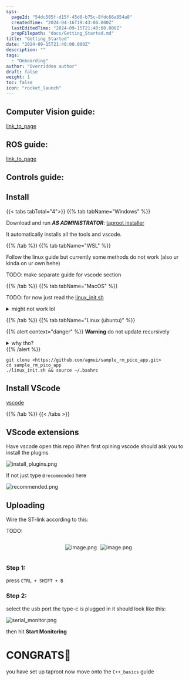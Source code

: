 ```yaml
---
sys:
  pageId: "54dc585f-d15f-45d0-b75c-8fdc66a854a8"
  createdTime: "2024-04-16T19:43:00.000Z"
  lastEditedTime: "2024-09-15T21:40:00.000Z"
  propFilepath: "docs/Getting_Started.md"
title: "Getting_Started"
date: "2024-09-15T21:40:00.000Z"
description: ""
tags:
  - "Onboarding"
author: "Overridden author"
draft: false
weight: 1
toc: false
icon: "rocket_launch"
---
```


## Computer Vision guide:

[link_to_page](86d45bc0-388b-4d26-8848-44f255f73d0e)

## ROS guide:

[link_to_page](3c76c1de-ec8f-46d6-8b0a-294005edc2d5)

## Controls guide:

## Install

{{< tabs tabTotal="4">}}
{{% tab tabName="Windows" %}}

Download and run _**AS ADMINISTRATOR**_: [taproot installer](https://github.com/Thornbots/TeachingFreshies/releases/tag/1.0)

It automatically installs all the tools and vscode.

{{% /tab %}}
{{% tab tabName="WSL" %}}

Follow the linux guide but currently some methods do not work (also ur kinda on ur own hehe)

TODO: make separate guide for vscode section

{{% /tab %}}
{{% tab tabName="MacOS" %}}

TODO: for now just read the [linux_init.sh](https://github.com/agmui/sample_rm_pico_app/blob/main/linux_init.sh)

<details>
<summary>might not work lol</summary>

`brew install libusb pkg-config`

Next install: [vscode](https://code.visualstudio.com/Download)

</details>

{{% /tab %}}
{{% tab tabName="Linux (ubuntu)" %}}

{{% alert context="danger" %}}
**Warning** do not update recursively
<details>
<summary>why tho?</summary>
There are some submodules that may go on for a while (like tinyusb) and I highly
recommend you don't need to get them.
If you want to see what submodules I update just look in `linux_init.sh`
</details>
{{% /alert %}}

```shell
git clone <https://github.com/agmui/sample_rm_pico_app.git>
cd sample_rm_pico_app
./linux_init.sh && source ~/.bashrc
```

## Install VScode

[vscode](https://code.visualstudio.com/Download)

{{% /tab %}}
{{< /tabs >}}

## VScode extensions

Have vscode open this repo
When first opining vscode should ask you to install the plugins

![install_plugins.png](https://prod-files-secure.s3.us-west-2.amazonaws.com/d518164a-d88e-44d1-a4ee-3adb3bd8bce0/89bd30f0-1825-4e77-867b-0a41ce370880/install_plugins.png?X-Amz-Algorithm=AWS4-HMAC-SHA256&X-Amz-Content-Sha256=UNSIGNED-PAYLOAD&X-Amz-Credential=ASIAZI2LB4664IPAZIML%2F20250329%2Fus-west-2%2Fs3%2Faws4_request&X-Amz-Date=20250329T100717Z&X-Amz-Expires=3600&X-Amz-Security-Token=IQoJb3JpZ2luX2VjEAoaCXVzLXdlc3QtMiJIMEYCIQD6yY2UstGUL4t2IAlNkaJki1JrfKs%2B60zvGw1wOAAT9AIhAK92dvo2SFZUbMrcvbDkhGYr8MWkGd0VsrpnoBNugrAgKv8DCHMQABoMNjM3NDIzMTgzODA1Igw7TEt7bq6WKyHwW9gq3AOBfZRKH8szSKKJULa2hRr9NK0almqCwP1NbP51KEMP0yeJluEPqZMGoSGxXmEAc2BMW4zTvUWfYUq9vAeFs4%2BjlzWFsiGjU0a7oOH%2B0bNSo9SJME0RhvqTLBuQBaG%2FGrGDJMiYveCd0hfzdQANIQn%2F%2FSxTIQfNVzfoAXXX7weWXxl0y51mnMuRAE397osDgKB7LK8TGpBuQQCBK7PnFQiONL9bFasnVZzjoxbhntRwWyMIPOH6%2Bh5%2FcyDbhmOnqaDT6GyRnXJMPKp9bDoKYoWJDcgKy58rxf1lHvfnqh4%2BcwO05cV3D3nvOHPwGJgdmzYBuHlLwBVE6XfDsU6NPlvBdZjIUHHKr8bD37qM66nd5mcZPreuD%2BAjBotw7En%2BH1L7cK%2FD%2BmanDxLm5XA77IAjdftVsUYJ3vcYZy7uaURNBGcgR0FReJyHGDi2n2JxcY0Rg%2FWm9s2yHRVd9f%2FrW7%2FQfAZUg8eorbEdo4MIwi1ZIvZSMWK60EpZnGWPMbbc1cUu7HQAPDhR7y7XXnzbG0o10mxpcpVXf6dDxP0JE1EhpL86kgzOVjvzAdMF0BwUqo6qcZ1FoamjYXij4G1a8OQUVFtN9awcAUK8nK%2BewVylJXziK5YScc0pk8fPIjCwi5%2B%2FBjqkAVfhxW2yQa1cWik0RXKP15BBtn8nJLt0DHLPEFdipCKpRTulOlRAY7yio5e9mQlRrxZq6Tdw2dDVP0j3vkwn3uBnik4ib%2Fx6Iz2T9bgJ3z6Gy6EqTj7drkykMTNE5YNnZeFksyxTJKUEDH75p0xIv4AX7mfBiv2ycHTUZ7tM0LynAOSQ%2Bdb6dnLvdad3La%2FStaN2ba6IIKSECSKL4SjPJXM1TbPb&X-Amz-Signature=ed05c3af5ff2241bccbbe7afaa30ddb8f933bbf1b7e6ed7c85e9f3b445220aa9&X-Amz-SignedHeaders=host&x-id=GetObject)

If not just type `@recommended` here  

![recommended.png](https://prod-files-secure.s3.us-west-2.amazonaws.com/d518164a-d88e-44d1-a4ee-3adb3bd8bce0/61e661e9-5d85-4dfc-be0d-8d2097a5e793/recommended.png?X-Amz-Algorithm=AWS4-HMAC-SHA256&X-Amz-Content-Sha256=UNSIGNED-PAYLOAD&X-Amz-Credential=ASIAZI2LB4664IPAZIML%2F20250329%2Fus-west-2%2Fs3%2Faws4_request&X-Amz-Date=20250329T100717Z&X-Amz-Expires=3600&X-Amz-Security-Token=IQoJb3JpZ2luX2VjEAoaCXVzLXdlc3QtMiJIMEYCIQD6yY2UstGUL4t2IAlNkaJki1JrfKs%2B60zvGw1wOAAT9AIhAK92dvo2SFZUbMrcvbDkhGYr8MWkGd0VsrpnoBNugrAgKv8DCHMQABoMNjM3NDIzMTgzODA1Igw7TEt7bq6WKyHwW9gq3AOBfZRKH8szSKKJULa2hRr9NK0almqCwP1NbP51KEMP0yeJluEPqZMGoSGxXmEAc2BMW4zTvUWfYUq9vAeFs4%2BjlzWFsiGjU0a7oOH%2B0bNSo9SJME0RhvqTLBuQBaG%2FGrGDJMiYveCd0hfzdQANIQn%2F%2FSxTIQfNVzfoAXXX7weWXxl0y51mnMuRAE397osDgKB7LK8TGpBuQQCBK7PnFQiONL9bFasnVZzjoxbhntRwWyMIPOH6%2Bh5%2FcyDbhmOnqaDT6GyRnXJMPKp9bDoKYoWJDcgKy58rxf1lHvfnqh4%2BcwO05cV3D3nvOHPwGJgdmzYBuHlLwBVE6XfDsU6NPlvBdZjIUHHKr8bD37qM66nd5mcZPreuD%2BAjBotw7En%2BH1L7cK%2FD%2BmanDxLm5XA77IAjdftVsUYJ3vcYZy7uaURNBGcgR0FReJyHGDi2n2JxcY0Rg%2FWm9s2yHRVd9f%2FrW7%2FQfAZUg8eorbEdo4MIwi1ZIvZSMWK60EpZnGWPMbbc1cUu7HQAPDhR7y7XXnzbG0o10mxpcpVXf6dDxP0JE1EhpL86kgzOVjvzAdMF0BwUqo6qcZ1FoamjYXij4G1a8OQUVFtN9awcAUK8nK%2BewVylJXziK5YScc0pk8fPIjCwi5%2B%2FBjqkAVfhxW2yQa1cWik0RXKP15BBtn8nJLt0DHLPEFdipCKpRTulOlRAY7yio5e9mQlRrxZq6Tdw2dDVP0j3vkwn3uBnik4ib%2Fx6Iz2T9bgJ3z6Gy6EqTj7drkykMTNE5YNnZeFksyxTJKUEDH75p0xIv4AX7mfBiv2ycHTUZ7tM0LynAOSQ%2Bdb6dnLvdad3La%2FStaN2ba6IIKSECSKL4SjPJXM1TbPb&X-Amz-Signature=12b49af48598265f5a93c655c2315812a9be064e4a9de61992f4c8d6d7548363&X-Amz-SignedHeaders=host&x-id=GetObject)

## Uploading

Wire the ST-link according to this:

TODO:

<div style="display: flex;flex-direction: row; column-gap:10px; max-width: 630px;justify-content: center;">
<div>

![image.png](https://prod-files-secure.s3.us-west-2.amazonaws.com/d518164a-d88e-44d1-a4ee-3adb3bd8bce0/210ecb78-1116-4d7b-b9b7-2292f66fa2c2/image.png?X-Amz-Algorithm=AWS4-HMAC-SHA256&X-Amz-Content-Sha256=UNSIGNED-PAYLOAD&X-Amz-Credential=ASIAZI2LB466QYE6QGYM%2F20250329%2Fus-west-2%2Fs3%2Faws4_request&X-Amz-Date=20250329T100720Z&X-Amz-Expires=3600&X-Amz-Security-Token=IQoJb3JpZ2luX2VjEAoaCXVzLXdlc3QtMiJHMEUCIGmIu7bUnB2UFlSolg0o0hZRTS2LUMDpnrCkRGzQrE9oAiEAvVi%2BZjf%2FI%2B3WcMc6CFwCj%2FodnNqtXfw5V2DKnATxGeMq%2FwMIcxAAGgw2Mzc0MjMxODM4MDUiDJuF3PqRG5EYgmz5KSrcA71kofeVo3X5qNOE7roEmruiYfbhzttuyq1%2BDKW6ce%2BiH7zoDcYwHvjmMoyj%2FxHlsbX7GoSyx5%2BP89VrWypzLX9piJgkbd84NZO63U55RXG55ZoDV3UksDWcTEejnO826b36mYYfuDUQX6M15zNTFakj8IbdJdVn%2BTnGNCluOpLCCcLGyRGDNJUdMnW3X1LuhQuki41IBnGEj0rZnPrhbngkr7MnCRuZOSIu1dfMAZfSrdZp0M%2FjefOhLYar3gP38nfygXrAHYulC9g74lW%2FjFgA%2BHt%2BMmbizlxbxWEPPsEfB5YoeGab2v9fDgFgmCblslCUs%2FHORBUVCtKwdl8c7JBAjy%2BShgpltdL0tjBrQ%2B6cFHsTrJtyrSgLlasLKNX1o0CR1OKafkzrCc0AQ%2FhlCokHWoFBR73Wfisx3YITjNfC9odvFzF3BGZ6ZOygx%2BBTejJ7Fd31HuD66HhippLyaOjPmMChaoLaivS4d%2BSal63TyNaJ90%2BvPU9eiEtfGt5k1RZJJ0TBoPY6JwTiEmmYtISDs%2B76yblNhWBn12YOnKkNolJuUjC57I9PFqvqMzymlODrzTXVqCX4z9JXg03UO63RqOYguZMrGhLbHj4w1%2FceYuokNMf%2FqekzvLX8MLqLn78GOqUBnw3ZglUlkIOqsbtfiNY9p1o5HmBPOcjeycYOfVhrcmsOmbkcHoUT%2F1uNzn2N7yodMcrqlDFkQ%2F8sfZMWo0rzHCVoKLvx8eDTm950armG8pHqVKGi8h%2BnJ8RZuXu60Xuw95lYDk8Nqq8xMcLOa16LpZ6PwvpMGCCILDHkkB7OXh1MF%2Bsg7NNqDz%2BCVkaP0933ogFs6IJjzvxaI8kZxU6Sto0On2To&X-Amz-Signature=fc42777b8c1316cd9d47b67ce685ef89c7d8e9d7ce02acaf2ad16becf5b0cfc8&X-Amz-SignedHeaders=host&x-id=GetObject)

</div>
<div>

![image.png](https://prod-files-secure.s3.us-west-2.amazonaws.com/d518164a-d88e-44d1-a4ee-3adb3bd8bce0/33a0fd0f-8ca6-4a86-8e09-26e95ded1fff/image.png?X-Amz-Algorithm=AWS4-HMAC-SHA256&X-Amz-Content-Sha256=UNSIGNED-PAYLOAD&X-Amz-Credential=ASIAZI2LB4664IPAZIML%2F20250329%2Fus-west-2%2Fs3%2Faws4_request&X-Amz-Date=20250329T100720Z&X-Amz-Expires=3600&X-Amz-Security-Token=IQoJb3JpZ2luX2VjEAoaCXVzLXdlc3QtMiJIMEYCIQD6yY2UstGUL4t2IAlNkaJki1JrfKs%2B60zvGw1wOAAT9AIhAK92dvo2SFZUbMrcvbDkhGYr8MWkGd0VsrpnoBNugrAgKv8DCHMQABoMNjM3NDIzMTgzODA1Igw7TEt7bq6WKyHwW9gq3AOBfZRKH8szSKKJULa2hRr9NK0almqCwP1NbP51KEMP0yeJluEPqZMGoSGxXmEAc2BMW4zTvUWfYUq9vAeFs4%2BjlzWFsiGjU0a7oOH%2B0bNSo9SJME0RhvqTLBuQBaG%2FGrGDJMiYveCd0hfzdQANIQn%2F%2FSxTIQfNVzfoAXXX7weWXxl0y51mnMuRAE397osDgKB7LK8TGpBuQQCBK7PnFQiONL9bFasnVZzjoxbhntRwWyMIPOH6%2Bh5%2FcyDbhmOnqaDT6GyRnXJMPKp9bDoKYoWJDcgKy58rxf1lHvfnqh4%2BcwO05cV3D3nvOHPwGJgdmzYBuHlLwBVE6XfDsU6NPlvBdZjIUHHKr8bD37qM66nd5mcZPreuD%2BAjBotw7En%2BH1L7cK%2FD%2BmanDxLm5XA77IAjdftVsUYJ3vcYZy7uaURNBGcgR0FReJyHGDi2n2JxcY0Rg%2FWm9s2yHRVd9f%2FrW7%2FQfAZUg8eorbEdo4MIwi1ZIvZSMWK60EpZnGWPMbbc1cUu7HQAPDhR7y7XXnzbG0o10mxpcpVXf6dDxP0JE1EhpL86kgzOVjvzAdMF0BwUqo6qcZ1FoamjYXij4G1a8OQUVFtN9awcAUK8nK%2BewVylJXziK5YScc0pk8fPIjCwi5%2B%2FBjqkAVfhxW2yQa1cWik0RXKP15BBtn8nJLt0DHLPEFdipCKpRTulOlRAY7yio5e9mQlRrxZq6Tdw2dDVP0j3vkwn3uBnik4ib%2Fx6Iz2T9bgJ3z6Gy6EqTj7drkykMTNE5YNnZeFksyxTJKUEDH75p0xIv4AX7mfBiv2ycHTUZ7tM0LynAOSQ%2Bdb6dnLvdad3La%2FStaN2ba6IIKSECSKL4SjPJXM1TbPb&X-Amz-Signature=c7fff01f7e030682b73d82b8f29ac9123286e9025bab264e7a2b848278920afa&X-Amz-SignedHeaders=host&x-id=GetObject)

</div>
</div>

### Step 1:

press `CTRL + SHIFT + B`

### Step 2:

select the usb port the type-c is plugged in it should look like this:

![serial_monitor.png](https://prod-files-secure.s3.us-west-2.amazonaws.com/d518164a-d88e-44d1-a4ee-3adb3bd8bce0/f03f4774-05d4-4393-b6a0-d5efb6d315ab/serial_monitor.png?X-Amz-Algorithm=AWS4-HMAC-SHA256&X-Amz-Content-Sha256=UNSIGNED-PAYLOAD&X-Amz-Credential=ASIAZI2LB4664IPAZIML%2F20250329%2Fus-west-2%2Fs3%2Faws4_request&X-Amz-Date=20250329T100717Z&X-Amz-Expires=3600&X-Amz-Security-Token=IQoJb3JpZ2luX2VjEAoaCXVzLXdlc3QtMiJIMEYCIQD6yY2UstGUL4t2IAlNkaJki1JrfKs%2B60zvGw1wOAAT9AIhAK92dvo2SFZUbMrcvbDkhGYr8MWkGd0VsrpnoBNugrAgKv8DCHMQABoMNjM3NDIzMTgzODA1Igw7TEt7bq6WKyHwW9gq3AOBfZRKH8szSKKJULa2hRr9NK0almqCwP1NbP51KEMP0yeJluEPqZMGoSGxXmEAc2BMW4zTvUWfYUq9vAeFs4%2BjlzWFsiGjU0a7oOH%2B0bNSo9SJME0RhvqTLBuQBaG%2FGrGDJMiYveCd0hfzdQANIQn%2F%2FSxTIQfNVzfoAXXX7weWXxl0y51mnMuRAE397osDgKB7LK8TGpBuQQCBK7PnFQiONL9bFasnVZzjoxbhntRwWyMIPOH6%2Bh5%2FcyDbhmOnqaDT6GyRnXJMPKp9bDoKYoWJDcgKy58rxf1lHvfnqh4%2BcwO05cV3D3nvOHPwGJgdmzYBuHlLwBVE6XfDsU6NPlvBdZjIUHHKr8bD37qM66nd5mcZPreuD%2BAjBotw7En%2BH1L7cK%2FD%2BmanDxLm5XA77IAjdftVsUYJ3vcYZy7uaURNBGcgR0FReJyHGDi2n2JxcY0Rg%2FWm9s2yHRVd9f%2FrW7%2FQfAZUg8eorbEdo4MIwi1ZIvZSMWK60EpZnGWPMbbc1cUu7HQAPDhR7y7XXnzbG0o10mxpcpVXf6dDxP0JE1EhpL86kgzOVjvzAdMF0BwUqo6qcZ1FoamjYXij4G1a8OQUVFtN9awcAUK8nK%2BewVylJXziK5YScc0pk8fPIjCwi5%2B%2FBjqkAVfhxW2yQa1cWik0RXKP15BBtn8nJLt0DHLPEFdipCKpRTulOlRAY7yio5e9mQlRrxZq6Tdw2dDVP0j3vkwn3uBnik4ib%2Fx6Iz2T9bgJ3z6Gy6EqTj7drkykMTNE5YNnZeFksyxTJKUEDH75p0xIv4AX7mfBiv2ycHTUZ7tM0LynAOSQ%2Bdb6dnLvdad3La%2FStaN2ba6IIKSECSKL4SjPJXM1TbPb&X-Amz-Signature=7db1ef53df3f47e5d505447795ced641929cd852428777ad59c48cc01f3faaa7&X-Amz-SignedHeaders=host&x-id=GetObject)

then hit **Start Monitoring**

# CONGRATS🎉

you have set up taproot now move onto the `C++_basics` guide
